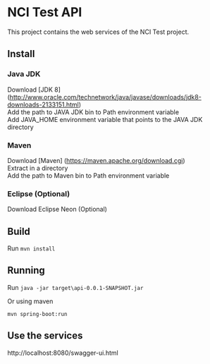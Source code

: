 # NCI Test API

This project contains the web services of the NCI Test project.

## Install

### Java JDK
Download [JDK 8] (http://www.oracle.com/technetwork/java/javase/downloads/jdk8-downloads-2133151.html)<br/>
Add the path to JAVA JDK bin to Path environment variable<br/>
Add JAVA_HOME environment variable that points to the JAVA JDK directory<br/>

### Maven
Download [Maven] (https://maven.apache.org/download.cgi)<br/>
Extract in a directory<br/>
Add the path to Maven bin to Path environment variable<br/>

### Eclipse (Optional)
Download Eclipse Neon (Optional)<br/>

## Build

Run 
<code>mvn install</code>

## Running
Run
<code>java -jar target\api-0.0.1-SNAPSHOT.jar</code>

Or using maven

<code>mvn spring-boot:run</code>

## Use the services
http://localhost:8080/swagger-ui.html
